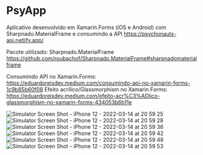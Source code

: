 # PsyApp

Aplicativo desenvolvido em Xamarin.Forms (iOS e Android) com Sharpnado.MaterialFrame e consumindo a API https://psychonauts-api.netlify.app/

Pacote utilizado: Sharpnado.MaterialFrame https://github.com/roubachof/Sharpnado.MaterialFrame#sharpnadomaterialframe

Consumindo API no Xamarin.Forms: https://eduardoreisdev.medium.com/consumindo-api-no-xamarin-forms-1c9b85b60f08
Efeito acrílico/Glassmorphism no Xamarin.Forms: https://eduardoreisdev.medium.com/efeito-acr%C3%ADlico-glassmorphism-no-xamarin-forms-434053b6b11e

![Simulator Screen Shot - iPhone 12 - 2022-03-14 at 20 59 25](https://user-images.githubusercontent.com/52722526/158280546-c1621219-cc3b-4e46-844c-4d925e213e99.png)
![Simulator Screen Shot - iPhone 12 - 2022-03-14 at 20 59 28](https://user-images.githubusercontent.com/52722526/158280547-a4ca5a1b-e7ef-4796-bbb9-c6e165f93ef4.png)
![Simulator Screen Shot - iPhone 12 - 2022-03-14 at 20 59 36](https://user-images.githubusercontent.com/52722526/158280552-5c6a0082-826d-4a84-9ad4-952dd5e49ef8.png)
![Simulator Screen Shot - iPhone 12 - 2022-03-14 at 20 59 42](https://user-images.githubusercontent.com/52722526/158280555-c053e438-14f4-4ae4-9c42-f7771101ae16.png)
![Simulator Screen Shot - iPhone 12 - 2022-03-14 at 20 59 48](https://user-images.githubusercontent.com/52722526/158280559-4400e642-758e-47ef-bc22-1e69f3c60ece.png)
![Simulator Screen Shot - iPhone 12 - 2022-03-14 at 20 59 53](https://user-images.githubusercontent.com/52722526/158280563-184ee770-70d3-4d98-8420-4ef661d36dee.png)
